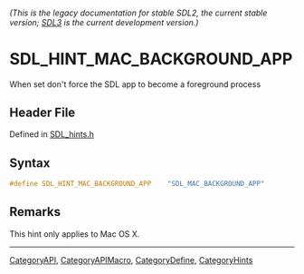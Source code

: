 ###### (This is the legacy documentation for stable SDL2, the current stable version; [SDL3](https://wiki.libsdl.org/SDL3/) is the current development version.)
# SDL_HINT_MAC_BACKGROUND_APP

When set don't force the SDL app to become a foreground process

## Header File

Defined in [SDL_hints.h](https://github.com/libsdl-org/SDL/blob/SDL2/include/SDL_hints.h)

## Syntax

```c
#define SDL_HINT_MAC_BACKGROUND_APP    "SDL_MAC_BACKGROUND_APP"
```

## Remarks

This hint only applies to Mac OS X.

----
[CategoryAPI](CategoryAPI), [CategoryAPIMacro](CategoryAPIMacro), [CategoryDefine](CategoryDefine), [CategoryHints](CategoryHints)



